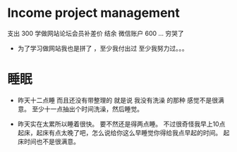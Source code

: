 
# Income project management 

支出 300  学做网站论坛会员补差价  结余 微信账户 600 ...  穷哭了   

- 为了学习做网站我也是拼了 ，至少我付出过 至少我努力过。。。

# 睡眠  

- 昨天十二点睡  而且还没有带整理的  就是说 我没有洗澡 的那种  感觉不是很满意。   至少十一点抽出个时间洗澡，然后睡觉。 

- 昨天实在太累所以睡着很快。  要不然还是得两点睡。  不过很奇怪我早上10点起床，起床有点太晚了吧，怎么说给你这么早睡觉你得给我点早起的时间。  起床时间也不是很满意。
